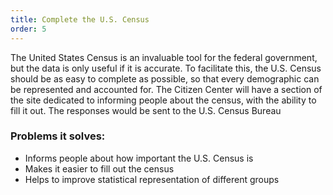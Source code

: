 ```yaml
---
title: Complete the U.S. Census
order: 5
---
```


The United States Census is an invaluable tool for the federal government, but the data is only useful if it is accurate. To facilitate this, the U.S. Census should be as easy to complete as possible, so that every demographic can be represented and accounted for. The Citizen Center will have a section of the site dedicated to informing people about the census, with the ability to fill it out. The responses would be sent to the U.S. Census Bureau

### Problems it solves:
- Informs people about how important the U.S. Census is
- Makes it easier to fill out the census
- Helps to improve statistical representation of different groups
